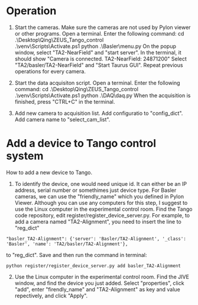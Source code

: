 # Operation

1. Start the cameras.
Make sure the cameras are not used by Pylon viewer or other programs.
Open a terminal. Enter the following command:
cd .\Desktop\Qing\ZEUS_Tango_control\
.\venv\Scripts\Activate.ps1
python .\Basler\menu.py
On the popup window, select "TA2-NearField" and "start server". In the terminal, it should show 
"Camera is connected. TA2-NearField: 24871200"
Select "TA2/basler/TA2-NearField" and "Start Taurus GUI".
Repeat previous operations for every camera.

2. Start the data acquisiton script.
Open a terminal. Enter the following command:
cd .\Desktop\Qing\ZEUS_Tango_control\
.\venv\Scripts\Activate.ps1
python .\DAQ\daq.py
When the acquisition is finished, press "CTRL+C" in the terminal.

3. Add new camera to acquisition list.
Add configuratio to "config_dict". Add camera name to "select_cam_list".

# Add a device to Tango control system

How to add a new device to Tango.
1. To identify the device, one would need unique id. It can either be an IP address, serial number or somethimes just device type. For Basler cameras, we can use the "friendly_name" which you defined in Pylon Viewer. Although you can use any computers for this step, I suggest to use the Linux computer in the experimental control room. Find the Tango code repository, edit register/register_device_server.py. For example, to add a camera named "TA2-Alignment", you need to insert the line to "reg_dict"
```
"basler_TA2-Alignment": {'server': 'Basler/TA2-Alignment', '_class': 'Basler', 'name': 'TA2/basler/TA2-Alignment'},
```
to "reg_dict". Save and then run the command in terminal:
```
python register/register_device_server.py add basler_TA2-Alignment
```

2. Use the Linux computer in the experimental control room. Find the JIVE window, and find the device you just added. Select "properties", click "add", enter "firendly_name" and "TA2-Alignment" as key and value repectively, and click "Apply".
